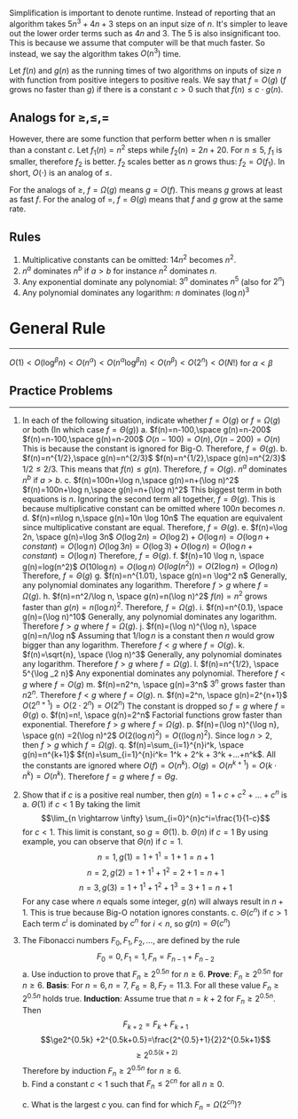 Simplification is important to denote runtime. Instead of reporting that an algorithm takes $5n^3+4n+3$ steps on an input size of $n$. It's simpler to leave out the lower order terms such as $4n$ and $3$. The 5 is also insignificant too. This is because we assume that computer will be that much faster. So instead, we say the algorithm takes $O(n^3)$ time. 

Let $f(n)$ and $g(n)$ as the running times of two algorithms on inputs of size $n$ with function from positive integers to positive reals. We say that $f=O(g)$ ($f$ grows no faster than $g$) if there is a constant $c>0$ such that $f(n)\le c\cdot g(n)$.

## Analogs for $\ge, \le, =$
However, there are some function that perform better when $n$ is smaller than a constant $c$. Let $f_1(n)=n^2$ steps while $f_2(n)=2n+20$. For $n \le 5$, $f_1$ is smaller, therefore $f_2$ is better. $f_2$ scales better as $n$ grows thus: $f_2 = O(f_1)$. In short, $O(\cdot)$ is an analog of $\le$. 

For the analogs of $\ge$, $f=\Omega (g)$ means $g=O(f)$. This means $g$ grows at least as fast $f$.  For the analog of $=$, $f=\Theta (g)$ means that $f$ and $g$ grow at the same rate.

## Rules
1. Multiplicative constants can be omitted: $14n^2$ becomes $n^2$.
2. $n^a$ dominates $n^b$ if $a>b$ for instance $n^2$ dominates $n$. 
3. Any exponential dominate any polynomial: $3^n$ dominates $n^5$ (also for $2^n$)
4. Any polynomial dominates any logarithm: $n$ dominates $(\log n)^3$ 

# General Rule
___
$O(1)<O(\log^\beta n)<O(n^{\alpha})<O(n^{\alpha}\log^\beta n)<O(n^{\beta})<O(2^n)<O(N!)$ for $\alpha < \beta$

## Practice Problems
____
1. In each of the following situation, indicate whether $f=O(g)$ or $f=\Omega(g)$ or both (In which case $f=\Theta(g)$)
	a. $f(n)=n-100,\space g(n)=n-200$
		$f(n)=n-100,\space g(n)=n-200$
		$O(n-100)=O(n), O(n-200)=O(n)$ This is because the constant is ignored for Big-O. 
		Therefore, $f=\Theta(g)$.
	b. $f(n)=n^{1/2},\space g(n)=n^{2/3}$ 
		$f(n)=n^{1/2},\space g(n)=n^{2/3}$ 
		$1/2 \le 2/3$. This means that $f(n) \le g(n)$. Therefore, $f=O(g)$. $n^a$ dominates $n^b$ if $a>b$. 
	c. $f(n)=100n+\log n,\space g(n)=n+(\log n)^2$
		$f(n)=100n+\log n,\space g(n)=n+(\log n)^2$
		This biggest term in both equations is $n$. Ignoring the second term all together, $f=\Theta(g)$. This is because multiplicative constant can be omitted where $100n$ becomes $n$. 
	d. $f(n)=n\log n,\space g(n)=10n \log 10n$
		The equation are equivalent since multiplicative constant are equal. Therefore, $f=\Theta(g)$. 
	e. $f(n)=\log 2n, \space g(n)=\log 3n$
		$O(\log 2n)=O(\log 2)+O(\log n)=O(\log n + constant)=O(\log n)$ 
		$O(\log 3n)=O(\log 3)+O(\log n)=O(\log n + constant)=O(\log n)$ 
		Therefore, $f=\Theta(g)$.
	f. $f(n)=10 \log n, \space g(n)=log(n^2)$ 
		$O(10\log n) =O(\log n)$
		$O(log(n^2))=O(2\log n)=O(\log n)$
		Therefore, $f=\Theta(g)$ 
	g. $f(n)=n^{1.01}, \space g(n)=n \log^2 n$ 
		Generally, any polynomial dominates any logarithm. Therefore $f>g$ where $f=\Omega (g)$.
	h. $f(n)=n^2/\log n, \space g(n)=n(\log n)^2$ 
		$f(n)= n^2$ grows faster than $g(n)=n(\log n)^2$. Therefore, $f=\Omega (g)$.
	i. $f(n)=n^{0.1}, \space g(n)=(\log n)^10$
		Generally, any polynomial dominates any logarithm. Therefore $f>g$ where $f=\Omega (g)$.
	j. $f(n)=(\log n)^{\log n}, \space g(n)=n/\log n$
		Assuming that $1/ \log n$ is a constant then $n$ would grow bigger than any logarithm. Therefore $f<g$ where $f=O(g)$.
	k. $f(n)=\sqrt{n}, \space (\log n)^3$
		Generally, any polynomial dominates any logarithm. Therefore $f>g$ where $f=\Omega (g)$. 
	l. $f(n)=n^{1/2}, \space 5^{\log _2 n}$ 
		Any exponential dominates any polynomial. Therefore $f<g$ where $f=O(g)$ 
	m. $f(n)=n2^n, \space g(n)=3^n$
		$3^n$ grows faster than $n2^n$. Therefore $f<g$ where $f=O(g)$. 
	n. $f(n)=2^n, \space g(n)=2^{n+1}$
		$O(2^{n+1})=O(2 \cdot 2^n)=O(2^n)$ The constant is dropped so $f=g$ where $f=\Theta (g)$ 
	o. $f(n)=n!, \space g(n)=2^n$ 
		Factorial functions grow faster than exponential. Therefore $f>g$ where $f=\Omega (g)$.
	p. $f(n)=(\log n)^{\log n}, \space g(n) =2(\log n)^2$
		$O(2(\log n)^2)=O((\log n)^2)$. Since $\log n>2$,  then $f>g$ which $f = \Omega (g)$.
	q. $f(n)=\sum_{i=1}^{n}i^k, \space g(n)=n^{k+1}$ 
		$f(n)=\sum_{i=1}^{n}i^k= 1^k + 2^k + 3^k +...+n^k$. All the constants are ignored where $O(f)=O(n^k)$.
		$O(g)=O(n^{k+1})=O(k\cdot n^k)=O(n^k)$. 
		Therefore $f=g$ where $f=\Theta g$.
2. Show that if $c$ is a positive real number, then $g(n)=1+c+c^2+...+c^n$ is 
	a. $\Theta(1)$ if $c<1$
		By taking the limit $$\lim_{n \rightarrow \infty} \sum_{i=0}^{n}c^i=\frac{1}{1-c}$$ for $c<1$. This limit is constant, so $g=\Theta(1)$.
	b. $\Theta(n)$ if $c=1$ 
		By using example, you can observe that $\Theta(n)$ if $c=1$. 
		$$n=1, g(1)=1+1^1=1+1=n+1$$
		$$n=2, g(2)=1+1^1+1^2=2+1=n+1$$
		$$n=3, g(3)=1+1^1+1^2+1^3=3+1=n+1$$
		For any case where $n$ equals some integer, $g(n)$ will always result in $n+1$. This is true because Big-O notation ignores constants. 
	c. $\Theta (c^n)$ if $c>1$
		Each term $c^i$ is dominated by $c^n$ for $i<n$, so $g(n)=\Theta(c^n)$
3. The Fibonacci numbers $F_0,F_1,F_2,...,$ are defined by the rule 
   $$F_0=0,F_1=1, F_n=F_{n-1}+F_{n-2}$$
	a. Use induction to prove that $F_n \ge 2^{0.5n}$ for $n\ge6$.
		**Prove**:  $F_n \ge 2^{0.5n}$ for $n\ge6$.
		**Basis**: For $n=6, n=7$, $F_6=8, F_7=11.3$. For all these value $F_n \ge 2^{0.5n}$ holds true.
		**Induction**: Assume true that $n=k+2$ for $F_n\ge2^{0.5n}$. Then
		$$F_{k+2}=F_k+F_{k+1}$$
		$$\ge2^{0.5k} +2^{0.5k+0.5}=\frac{2^{0.5}+1}{2}2^{0.5k+1}$$
		$$\ge2^{0.5(k+2)}$$
		Therefore by induction $F_n\ge 2^{0.5n}$ for $n\ge6$. 		
	b. Find a constant $c<1$ such that $F_n \le 2^{cn}$ for all $n\ge0$. 
		
	c. What is the largest $c$ you. can find for which $F_n=\Omega (2^{cn})$?

